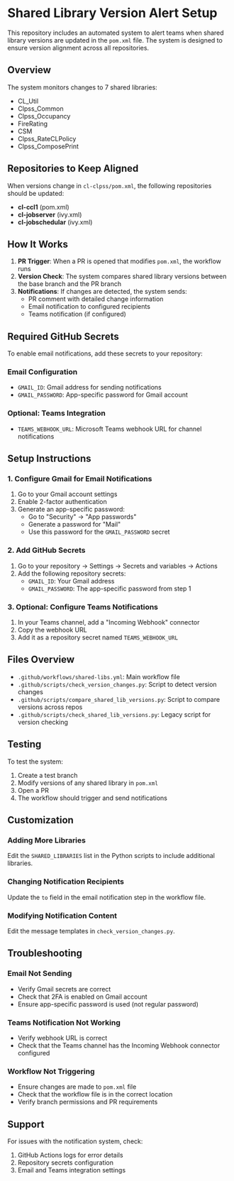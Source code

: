 # Shared Library Version Alert Setup

This repository includes an automated system to alert teams when shared library versions are updated in the `pom.xml` file. The system is designed to ensure version alignment across all repositories.

## Overview

The system monitors changes to 7 shared libraries:
- CL_Util
- Clpss_Common
- Clpss_Occupancy
- FireRating
- CSM
- Clpss_RateCLPolicy
- Clpss_ComposePrint

## Repositories to Keep Aligned

When versions change in `cl-clpss/pom.xml`, the following repositories should be updated:
- **cl-ccl1** (pom.xml)
- **cl-jobserver** (ivy.xml)
- **cl-jobschedular** (ivy.xml)

## How It Works

1. **PR Trigger**: When a PR is opened that modifies `pom.xml`, the workflow runs
2. **Version Check**: The system compares shared library versions between the base branch and the PR branch
3. **Notifications**: If changes are detected, the system sends:
   - PR comment with detailed change information
   - Email notification to configured recipients
   - Teams notification (if configured)

## Required GitHub Secrets

To enable email notifications, add these secrets to your repository:

### Email Configuration
- `GMAIL_ID`: Gmail address for sending notifications
- `GMAIL_PASSWORD`: App-specific password for Gmail account

### Optional: Teams Integration
- `TEAMS_WEBHOOK_URL`: Microsoft Teams webhook URL for channel notifications

## Setup Instructions

### 1. Configure Gmail for Email Notifications

1. Go to your Gmail account settings
2. Enable 2-factor authentication
3. Generate an app-specific password:
   - Go to "Security" → "App passwords"
   - Generate a password for "Mail"
   - Use this password for the `GMAIL_PASSWORD` secret

### 2. Add GitHub Secrets

1. Go to your repository → Settings → Secrets and variables → Actions
2. Add the following repository secrets:
   - `GMAIL_ID`: Your Gmail address
   - `GMAIL_PASSWORD`: The app-specific password from step 1

### 3. Optional: Configure Teams Notifications

1. In your Teams channel, add a "Incoming Webhook" connector
2. Copy the webhook URL
3. Add it as a repository secret named `TEAMS_WEBHOOK_URL`

## Files Overview

- `.github/workflows/shared-libs.yml`: Main workflow file
- `.github/scripts/check_version_changes.py`: Script to detect version changes
- `.github/scripts/compare_shared_lib_versions.py`: Script to compare versions across repos
- `.github/scripts/check_shared_lib_versions.py`: Legacy script for version checking

## Testing

To test the system:
1. Create a test branch
2. Modify versions of any shared library in `pom.xml`
3. Open a PR
4. The workflow should trigger and send notifications

## Customization

### Adding More Libraries
Edit the `SHARED_LIBRARIES` list in the Python scripts to include additional libraries.

### Changing Notification Recipients
Update the `to` field in the email notification step in the workflow file.

### Modifying Notification Content
Edit the message templates in `check_version_changes.py`.

## Troubleshooting

### Email Not Sending
- Verify Gmail secrets are correct
- Check that 2FA is enabled on Gmail account
- Ensure app-specific password is used (not regular password)

### Teams Notification Not Working
- Verify webhook URL is correct
- Check that the Teams channel has the Incoming Webhook connector configured

### Workflow Not Triggering
- Ensure changes are made to `pom.xml` file
- Check that the workflow file is in the correct location
- Verify branch permissions and PR requirements

## Support

For issues with the notification system, check:
1. GitHub Actions logs for error details
2. Repository secrets configuration
3. Email and Teams integration settings

